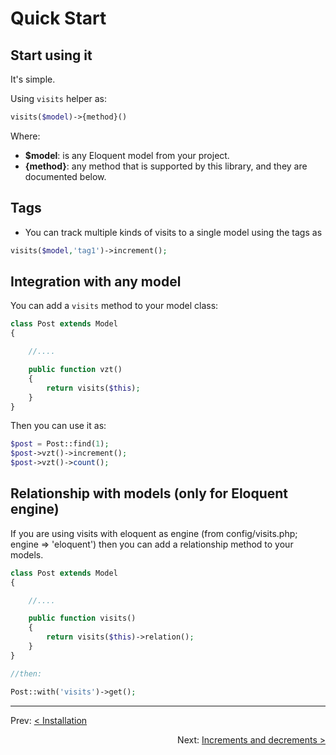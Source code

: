 # Quick Start

## Start using it

It's simple.

Using `visits` helper as:

```php
visits($model)->{method}()
```

Where:

-   **$model**: is any Eloquent model from your project.
-   **{method}**: any method that is supported by this library, and they are documented below.

## Tags

-   You can track multiple kinds of visits to a single model using the tags as

```php
visits($model,'tag1')->increment();
```

## Integration with any model

You can add a `visits` method to your model class:

```php
class Post extends Model
{

    //....

    public function vzt()
    {
        return visits($this);
    }
}
```

Then you can use it as:

```php
$post = Post::find(1);
$post->vzt()->increment();
$post->vzt()->count();
```

## Relationship with models (only for Eloquent engine)

If you are using visits with eloquent as engine (from config/visits.php; engine => 'eloquent') then you can add a relationship method to your models.

```php
class Post extends Model
{

    //....

    public function visits()
    {
        return visits($this)->relation();
    }
}

//then:

Post::with('visits')->get();
```

---

<p align="left">
  Prev:  <a href="3_installation.md">< Installation</a> 
</p>

<p align="right">
  Next:  <a href="5_increments-and-decrements.md">Increments and decrements ></a> 
</p>
